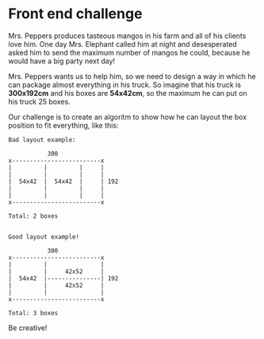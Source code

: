 # Front end challenge

Mrs. Peppers produces tasteous mangos in his farm and all of his clients love him. One day Mrs. Elephant called him at night and desesperated asked him to send the maximum number of mangos he could, because he would have a big party next day!

Mrs. Peppers wants us to help him, so we need to design a way in which he can package almost everything in his truck. So imagine that his truck is **300x192cm** and his boxes are **54x42cm**, so the maximum he can put on his truck 25 boxes.

Our challenge is to create an algoritm to show how he can layout the box position to fit everything, like this:

```
Bad layout example:

           300
x-------------------------x
|         |         |     |              
|         |         |     |
|  54x42  |  54x42  |     | 192
|         |         |     |     
|         |         |     |          
x-------------------------x

Total: 2 boxes


Good layout example!

           300
x-------------------------x
|         |               |
|         |     42x52     |
|  54x42  |---------------| 192
|         |     42x52     |
|         |               | 
x-------------------------x

Total: 3 boxes

```

Be creative!
